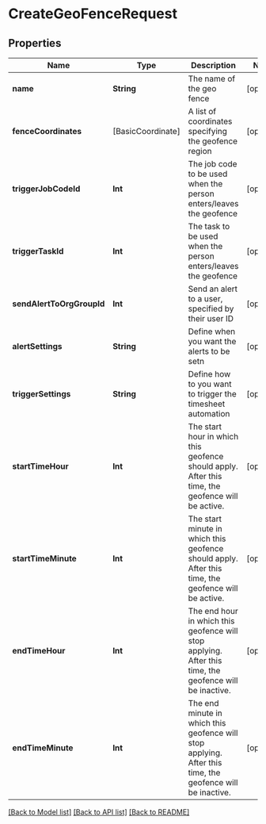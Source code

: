 # CreateGeoFenceRequest

## Properties
Name | Type | Description | Notes
------------ | ------------- | ------------- | -------------
**name** | **String** | The name of the geo fence | [optional] 
**fenceCoordinates** | [BasicCoordinate] | A list of coordinates specifying the geofence region | [optional] 
**triggerJobCodeId** | **Int** | The job code to be used when the person enters/leaves the geofence | [optional] 
**triggerTaskId** | **Int** | The task to be used when the person enters/leaves the geofence | [optional] 
**sendAlertToOrgGroupId** | **Int** | Send an alert to a user, specified by their user ID | [optional] 
**alertSettings** | **String** | Define when you want the alerts to be setn | [optional] 
**triggerSettings** | **String** | Define how to you want to trigger the timesheet automation | [optional] 
**startTimeHour** | **Int** | The start hour in which this geofence should apply.  After this time, the geofence will be active. | [optional] 
**startTimeMinute** | **Int** | The start minute in which this geofence should apply.  After this time, the geofence will be active. | [optional] 
**endTimeHour** | **Int** | The end hour in which this geofence will stop applying.  After this time, the geofence will be inactive. | [optional] 
**endTimeMinute** | **Int** | The end minute in which this geofence will stop applying.  After this time, the geofence will be inactive. | [optional] 

[[Back to Model list]](../README.md#documentation-for-models) [[Back to API list]](../README.md#documentation-for-api-endpoints) [[Back to README]](../README.md)


